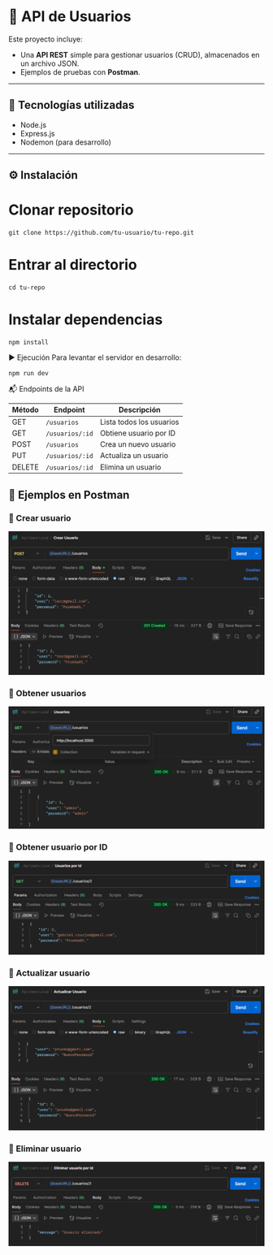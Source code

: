 # 📌 API de Usuarios

Este proyecto incluye:
- Una **API REST** simple para gestionar usuarios (CRUD), almacenados en un archivo JSON.
- Ejemplos de pruebas con **Postman**.

---

## 🚀 Tecnologías utilizadas
- Node.js
- Express.js
- Nodemon (para desarrollo)

---

## ⚙️ Instalación
# Clonar repositorio
```
git clone https://github.com/tu-usuario/tu-repo.git
```

# Entrar al directorio
```
cd tu-repo
```

# Instalar dependencias
```
npm install
```

▶️ Ejecución
Para levantar el servidor en desarrollo:
```
npm run dev
```

📬 Endpoints de la API

| Método | Endpoint        | Descripción              |
| ------ | --------------- | ------------------------ |
| GET    | `/usuarios`     | Lista todos los usuarios |
| GET    | `/usuarios/:id` | Obtiene usuario por ID   |
| POST   | `/usuarios`     | Crea un nuevo usuario    |
| PUT    | `/usuarios/:id` | Actualiza un usuario     |
| DELETE | `/usuarios/:id` | Elimina un usuario       |


## 🧪 Ejemplos en Postman

### 📍 Crear usuario
![Crear usuario en Postman](./docs/postman-crear.png)

### 📍 Obtener usuarios
![Obtener usuarios en Postman](./docs/postman-listar.png)

### 📍 Obtener usuario por ID
![Obtener usuarios en Postman](./docs/postman-listar-por-Id.png)

### 📍 Actualizar usuario
![Actualizar usuario en Postman](./docs/postman-actualizar.png)

### 📍 Eliminar usuario
![Eliminar usuario en Postman](./docs/postman-eliminar.png)
